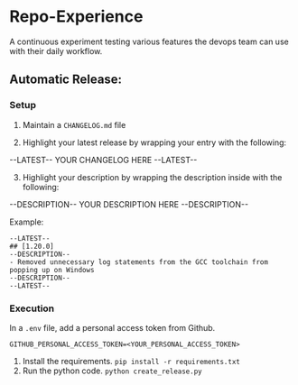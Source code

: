 # Repo-Experience

A continuous experiment testing various features the devops team can use with their daily workflow.


## Automatic Release: 

### Setup 

1. Maintain a `CHANGELOG.md` file

2. Highlight your latest release by wrapping your entry with the following: 

--LATEST--
YOUR CHANGELOG HERE
--LATEST--

3. Highlight your description by wrapping the description inside with the following:

--DESCRIPTION--
YOUR DESCRIPTION HERE
--DESCRIPTION--

Example: 

```
--LATEST--
## [1.20.0]
--DESCRIPTION--
- Removed unnecessary log statements from the GCC toolchain from popping up on Windows
--DESCRIPTION--
--LATEST--
```

### Execution

In a `.env` file, add a personal access token from Github. 
```
GITHUB_PERSONAL_ACCESS_TOKEN=<YOUR_PERSONAL_ACCESS_TOKEN>
```

1. Install the requirements. `pip install -r requirements.txt`
2. Run the python code. `python create_release.py`